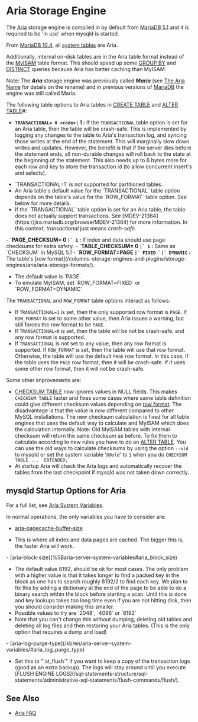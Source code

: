 # Aria Storage Engine

The [Aria](/columns-storage-engines-and-plugins/storage-engines/aria/) storage engine is compiled in by default from [MariaDB 5.1](/kb/en/what-is-mariadb-51/) and it is required to be 'in use' when mysqld is started.

From [MariaDB 10.4](/kb/en/what-is-mariadb-104/), all [system tables](/sql-statements-structure/sql-statements/administrative-sql-statements/system-tables/) are Aria.

Additionally, internal on-disk tables are in the Aria table format instead of
the [MyISAM](/kb/en/myisam/) table format. This should speed up some [GROUP BY](/sql-statements-structure/sql-statements/data-manipulation/selecting-data/group-by/)
and [DISTINCT](/built-in-functions/aggregate-functions/count-distinct/) queries because Aria has better caching than
MyISAM.

Note: The <strong><em>Aria</em></strong> storage engine was previously called <em><strong>Maria</strong></em> (see
[The Aria Name](/columns-storage-engines-and-plugins/storage-engines/aria/the-aria-name/) for details on the
rename) and in previous versions of [MariaDB](/replication/optimization-and-tuning/query-optimizations/guiduuid-performance/mariadb/) the engine was still called
Maria.

The following table options to Aria tables in [CREATE TABLE](/sql-statements-structure/sql-statements/data-definition/create/create-table/) and [ALTER TABLE](/sql-statements-structure/sql-statements/data-definition/alter/alter-table/)#:

- <strong>`TRANSACTIONAL= 0 <code>|` 1</code> :</strong> If the `TRANSACTIONAL` table option is set for an Aria table, then the table will be crash-safe. This is implemented by logging any changes to the table to Aria's transaction log, and syncing those writes at the end of the statement. This will marginally slow down writes and updates. However, the benefit is that if the server dies before the statement ends, all non-durable changes will roll back to the state at the beginning of the statement. This also needs up to 6 bytes more for each row and key to store the transaction id (to allow concurrent insert's and selects).
<ul start="1"><li>`TRANSACTIONAL=1` is not supported for partitioned tables.
</li><li>An Aria table's default value for the `TRANSACTIONAL` table option depends on the table's value for the `ROW_FORMAT` table option. See below for more details.
</li><li>If the `TRANSACTIONAL` table option is set for an Aria table, the table does not actually support transactions. See [MDEV-21364](https://jira.mariadb.org/browse/MDEV-21364) for more information. In this context, <em>transactional</em> just means <em>crash-safe</em>.
</li></ul>
- <strong>`PAGE_CHECKSUM= 0 <code>|` 1</code> :</strong> If index and data should use
  page checksums for extra safety.
- <strong>`TABLE_CHECKSUM= 0 <code>|` 1</code> :</strong>
  Same as `CHECKSUM` in MySQL 5.1
- <strong>`ROW_FORMAT=PAGE <code>|` FIXED `|` DYNAMIC</code> :</strong> The table's [row format](/columns-storage-engines-and-plugins/storage-engines/aria/aria-storage-formats/).
<ul start="1"><li>The default value is `PAGE`.
</li><li>To emulate MyISAM, set `ROW_FORMAT=FIXED` or `ROW_FORMAT=DYNAMIC`
</li></ul>

The `TRANSACTIONAL` and `ROW_FORMAT` table options interact as follows:

- If `TRANSACTIONAL=1` is set, then the only supported row format is `PAGE`. If `ROW_FORMAT` is set to some other value, then Aria issues a warning, but still forces the row format to be `PAGE`.
- If `TRANSACTIONAL=0` is set, then the table will be not be crash-safe, and any row format is supported.
- If `TRANSACTIONAL` is not set to any value, then any row format is supported. If `ROW_FORMAT` is set, then the table will use that row format. Otherwise, the table will use the default `PAGE` row format. In this case, if the table uses the `PAGE` row format, then it will be crash-safe. If it uses some other row format, then it will not be crash-safe.

Some other improvements are:

- [CHECKSUM TABLE](/sql-statements-structure/sql-statements/table-statements/checksum-table/) now ignores values in NULL fields. This
  makes `CHECKSUM TABLE` faster and fixes some cases where
  same table definition could give different checksum values depending on [row
  format](/columns-storage-engines-and-plugins/storage-engines/aria/aria-storage-formats/). The disadvantage is that the value is now different compared to other
  MySQL installations. The new checksum calculation is fixed for all table
  engines that uses the default way to calculate and MyISAM which does the
  calculation internally. Note: Old MyISAM tables with internal checksum will
  return the same checksum as before. To fix them to calculate according to new
  rules you have to do an [ALTER TABLE](/sql-statements-structure/sql-statements/data-definition/alter/alter-table/). You can use the old
  ways to calculate checksums by using the option <code class="fixed" style="white-space:pre-wrap">--old</code> to mysqld or set the
  system variable '`@@old`' to `1` when you
  do `CHECKSUM TABLE ...  EXTENDED;`
- At startup Aria will check the Aria logs and automatically recover the tables
  from the last checkpoint if mysqld was not taken down correctly.

## mysqld Startup Options for Aria

For a full list, see [Aria System Variables](/kb/en/aria-server-system-variables/).

In normal operations, the only variables you have to consider are:

- [aria-pagecache-buffer-size](/kb/en/aria-server-system-variables/#aria_pagecache_buffer_size)
<ul start="1"><li>This is where all index and data pages are cached. The bigger this is, the faster
   Aria will work.
</li></ul>
- [aria-block-size](%5Baria-server-system-variables#aria_block_size)
<ul start="1"><li>The default value 8192, should be ok for most cases. The only problem with a higher
   value is that it takes longer to find a packed key in the block as one has to
   search roughly 8192/2 to find each key.  We plan to fix this by adding a
   dictionary at the end of the page to be able to do a binary search within
   the block before starting a scan.  Until this is done and key lookups takes
   too long time even if you are not hitting disk, then you should consider
   making this smaller.
</li><li>Possible values to try are `2048`, `4096` or `8192`
</li><li>Note that you can't change this without dumping, deleting old tables and
   deleting all log files and then restoring your Aria tables. (This is the
   only option that requires a dump and load)
</li></ul>
- [aria-log-purge-type](/kb/en/aria-server-system-variables/#aria_log_purge_type)
<ul start="1"><li>Set this to "`at_flush`" if you want to keep a copy of the transaction logs
   (good as an extra backup). The logs will stay around until you
   execute [FLUSH ENGINE LOGS](/sql-statements-structure/sql-statements/administrative-sql-statements/flush-commands/flush/).
</li></ul>

## See Also

- [Aria FAQ](/columns-storage-engines-and-plugins/storage-engines/aria/aria-faq/)